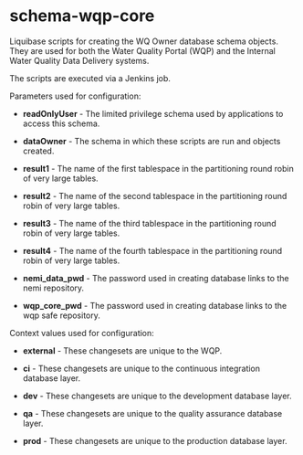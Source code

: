 # schema\-wqp\-core

Liquibase scripts for creating the WQ Owner database schema objects. They are used for both the Water Quality Portal (WQP) and the Internal Water Quality Data Delivery systems.

The scripts are executed via a Jenkins job.

Parameters used for configuration:

* **readOnlyUser** - The limited privilege schema used by applications to access this schema.

* **dataOwner** - The schema in which these scripts are run and objects created.

* **result1** - The name of the first tablespace in the partitioning round robin of very large tables.

* **result2** - The name of the second tablespace in the partitioning round robin of very large tables.

* **result3** - The name of the third tablespace in the partitioning round robin of very large tables.

* **result4** - The name of the fourth tablespace in the partitioning round robin of very large tables.

* **nemi\_data\_pwd** - The password used in creating database links to the nemi repository.

* **wqp\_core\_pwd** - The password used in creating database links to the wqp safe repository.


Context values used for configuration:

* **external** - These changesets are unique to the WQP.

* **ci** - These changesets are unique to the continuous integration database layer.

* **dev** - These changesets are unique to the development database layer.

* **qa** - These changesets are unique to the quality assurance database layer.

* **prod** - These changesets are unique to the production database layer.
